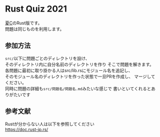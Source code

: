 # Rust Quiz 2021
[夏C](https://github.com/kyutech-programming-club/c_quiz_2021)のRust版です。  
問題は同じものを利用します。

## 参加方法
`src/`以下に問題ごとのディレクトリを設け、  
そのディレクトリ内に自分名前のディレクトリを作り
そこで問題を解きます。  
各問題に最初に取り掛かる人はsrc/lib.rsにモジュール名を追記し、  
そのモジュール名のディレクトリを作った状態で一旦PRを作成し、
マージしてください。  
同時に問題の詳細も`src/問題名/問題名.md`みたいな感じで
書いといてくれるとありがたいです

## 参考文献
Rustが分からない人は以下を参照してください  
https://doc.rust-jp.rs/